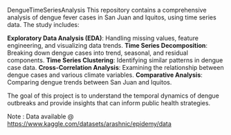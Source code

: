 DengueTimeSeriesAnalysis
This repository contains a comprehensive analysis of dengue fever cases in San Juan and Iquitos, using time series data. The study includes:

**Exploratory Data Analysis (EDA)**: Handling missing values, feature engineering, and visualizing data trends.
**Time Series Decomposition**: Breaking down dengue cases into trend, seasonal, and residual components.
**Time Series Clustering**: Identifying similar patterns in dengue case data.
**Cross-Correlation Analysis**: Examining the relationship between dengue cases and various climate variables.
**Comparative Analysis**: Comparing dengue trends between San Juan and Iquitos.

The goal of this project is to understand the temporal dynamics of dengue outbreaks and provide insights that can inform public health strategies.

Note : Data available @ https://www.kaggle.com/datasets/arashnic/epidemy/data 

